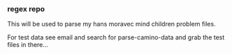 
### regex repo

This will be used to parse my hans moravec mind children problem files.

For test data see email and search for parse-camino-data and
grab the test files in there...
